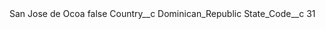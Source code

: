 <?xml version="1.0" encoding="UTF-8"?>
<CustomMetadata xmlns="http://soap.sforce.com/2006/04/metadata" xmlns:xsi="http://www.w3.org/2001/XMLSchema-instance" xmlns:xsd="http://www.w3.org/2001/XMLSchema">
    <label>San Jose de Ocoa</label>
    <protected>false</protected>
    <values>
        <field>Country__c</field>
        <value xsi:type="xsd:string">Dominican_Republic</value>
    </values>
    <values>
        <field>State_Code__c</field>
        <value xsi:type="xsd:string">31</value>
    </values>
</CustomMetadata>

